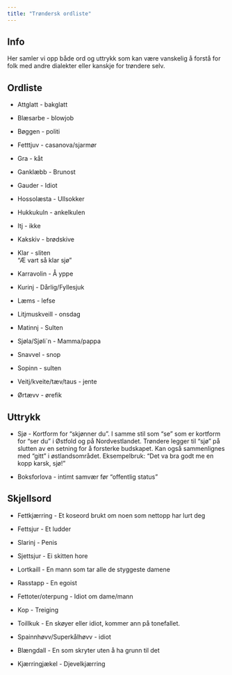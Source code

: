 ```yaml
---
title: "Trøndersk ordliste"
---
```


Info
----

Her samler vi opp både ord og uttrykk som kan være vanskelig å forstå
for folk med andre dialekter eller kanskje for trøndere selv.

Ordliste
--------

-   Attglatt - bakglatt

-   Blæsarbe - blowjob

-   Bøggen - politi

-   Fetttjuv - casanova/sjarmør

-   Gra - kåt

-   Ganklæbb - Brunost

-   Gauder - Idiot

-   Hossolæsta - Ullsokker

-   Hukkukuln - ankelkulen

-   Itj - ikke

-   Kakskiv - brødskive

-   Klar - sliten  
    “Æ vart så klar sjø”

-   Karravolin - Å yppe

-   Kurinj - Dårlig/Fyllesjuk

-   Læms - lefse

-   Litjmuskveill - onsdag

-   Matinnj - Sulten

-   Sjøla/Sjøli\`n - Mamma/pappa

-   Snavvel - snop

-   Sopinn - sulten

-   Veitj/kveite/tæv/taus - jente

-   Ørtævv - ørefik

Uttrykk
-------

-   Sjø - Kortform for “skjønner du”. I samme stil som “se” som er
    kortform for “ser du” i Østfold og på Nordvestlandet. Trøndere
    legger til “sjø” på slutten av en setning for å forsterke budskapet.
    Kan også sammenlignes med “gitt” i østlandsområdet. Eksempelbruk:
    “Det va bra godt me en kopp karsk, sjø!”

-   Boksforlova - intimt samvær før “offentlig status”

Skjellsord
----------

-   Fettkjærring - Et koseord brukt om noen som nettopp har lurt deg

-   Fettsjur - Et ludder

-   Slarinj - Penis

-   Sjettsjur - Ei skitten hore

-   Lortkaill - En mann som tar alle de styggeste damene

-   Rasstapp - En egoist

-   Fettoter/oterpung - Idiot om dame/mann

-   Kop - Treiging

-   Toillkuk - En skøyer eller idiot, kommer ann på tonefallet.

-   Spainnhøvv/Superkålhøvv - idiot

-   Blængdall - En som skryter uten å ha grunn til det

-   Kjærringjækel - Djevelkjærring